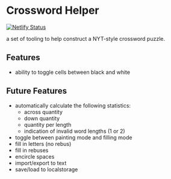 # Crossword Helper

[![Netlify Status](https://api.netlify.com/api/v1/badges/6eba296d-4a6e-4527-8e7c-fc4efd1fedf3/deploy-status)](https://app.netlify.com/sites/wfl-crossword/deploys)

a set of tooling to help construct a NYT-style crossword puzzle.

## Features

- ability to toggle cells between black and white

## Future Features

- automatically calculate the following statistics:
    - across quantity
    - down quantity
    - quantity per length
    - indication of invalid word lengths (1 or 2)
- toggle between painting mode and filling mode
- fill in letters (no rebus)
- fill in rebuses
- encircle spaces
- import/export to text
- save/load to localstorage
